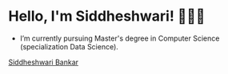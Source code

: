 <h1>Hello, I'm Siddheshwari! 👩🏾‍💻</h1>

- I’m currently pursuing Master's degree in Computer Science (specialization Data Science).

<script src="https://platform.linkedin.com/badges/js/profile.js" async defer type="text/javascript"></script>
<div class="badge-base LI-profile-badge" data-locale="en_US" data-size="medium" data-theme="dark" data-type="VERTICAL" data-vanity="siddheshwari-bankar-5200711aa" data-version="v1"><a class="badge-base__link LI-simple-link" href="https://www.linkedin.com/in/siddheshwari-bankar-5200711aa?trk=profile-badge">Siddheshwari Bankar</a></div>
              
<!--
**Siddheshwari19/Siddheshwari19** is a ✨ _special_ ✨ repository because its `README.md` (this file) appears on your GitHub profile.

Here are some ideas to get you started:

- 🔭 I’m currently working on ...
- 🌱 I’m currently learning ...
- 👯 I’m looking to collaborate on ...
- 🤔 I’m looking for help with ...
- 💬 Ask me about ...
- 📫 How to reach me: ...
- 😄 Pronouns: ...
- ⚡ Fun fact: ...
-->
